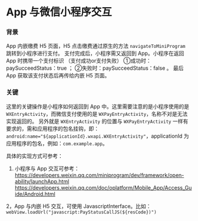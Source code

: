 # App 与微信小程序交互

### 背景
App 内嵌缴费 H5 页面，H5 点击缴费通过原生的方法 `navigateToMiniProgram` 跳转到小程序进行支付。
支付完成后，小程序需又返回到 App。小程序在返回 App 时携带一个支付标识 （支付成功or支付失败） ①成功时：paySucceedStatus：true ； ②失败时：paySucceedStatus：false 。
最后 App 获取该支付状态后再传给内嵌 H5 页面。

### 关键
这里的关键操作是小程序如何返回到 App 中。这里需要注意的是小程序使用的是 `WXEntryActivity`，而微信支付使用的是 `WXPayEntryActivity`，名称不对是无法实现返回的。
另外就是 `WXEntryActivity` 的位置与 `WXPayEntryActivity` 一样有要求的，需和应用程序的包名挂钩，即：`android:name="${applicationId}.wxapi.WXEntryActivity"`，applicationId 为应用程序的包名，例如：`com.example.app`。

具体的实现方式可参考：
1. 小程序与 App 交互可参考：
https://developers.weixin.qq.com/miniprogram/dev/framework/open-ability/launchApp.html
https://developers.weixin.qq.com/doc/oplatform/Mobile_App/Access_Guide/Android.html

2，App 与内嵌 H5 交互，可使用 JavascriptInterface。比如：`webView.loadUrl("javascript:PayStatusCallJS(${resCode})")`
